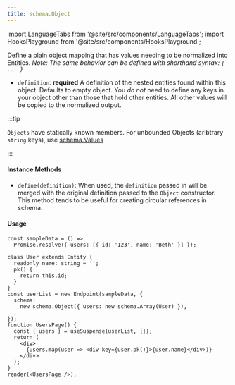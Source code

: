 ```yaml
---
title: schema.Object
---
```

<head>
  <title>schema.Values - Representing Objects with known keys | Reactive Data Client</title>
</head>

import LanguageTabs from '@site/src/components/LanguageTabs';
import HooksPlayground from '@site/src/components/HooksPlayground';

Define a plain object mapping that has values needing to be normalized into Entities. _Note: The same behavior can be defined with shorthand syntax: `{ ... }`_

- `definition`: **required** A definition of the nested entities found within this object. Defaults to empty object.
  You _do not_ need to define any keys in your object other than those that hold other entities. All other values will be copied to the normalized output.

:::tip

`Objects` have statically known members. For unbounded Objects (aribtrary `string` keys), use [schema.Values](./Values.md)

:::

#### Instance Methods

- `define(definition)`: When used, the `definition` passed in will be merged with the original definition passed to the `Object` constructor. This method tends to be useful for creating circular references in schema.

#### Usage

<HooksPlayground groupId="schema" defaultOpen="y">

```tsx
const sampleData = () =>
  Promise.resolve({ users: [{ id: '123', name: 'Beth' }] });

class User extends Entity {
  readonly name: string = '';
  pk() {
    return this.id;
  }
}
const userList = new Endpoint(sampleData, {
  schema:
    new schema.Object({ users: new schema.Array(User) }),
  ,
});
function UsersPage() {
  const { users } = useSuspense(userList, {});
  return (
    <div>
      {users.map(user => <div key={user.pk()}>{user.name}</div>)}
    </div>
  );
}
render(<UsersPage />);
```

</HooksPlayground>
